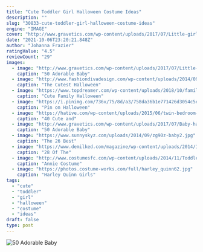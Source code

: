 ```yaml
---
title: "Cute Toddler Girl Halloween Costume Ideas"
description: ""
slug: "30833-cute-toddler-girl-halloween-costume-ideas"
engine: "IMAGE"
cover: "http://www.gravetics.com/wp-content/uploads/2017/07/Little-girls-Halloween-costumes-Lucy-Ethel.jpg"
date: "2021-10-06T23:20:21.848Z"
author: "Johanna Frazier"
ratingValue: "4.5"
reviewCount: "29"
images:
  - image: "http://www.gravetics.com/wp-content/uploads/2017/07/Little-girls-Halloween-costumes-Lucy-Ethel.jpg"
    caption: "50 Adorable Baby"
  - image: "http://www.fashiondivadesign.com/wp-content/uploads/2014/09/girl.jpg"
    caption: "The Cutest Halloween"
  - image: "https://www.topdreamer.com/wp-content/uploads/2018/10/family-halloween-costume-3-.jpg"
    caption: "Cute Family Halloween"
  - image: "https://i.pinimg.com/736x/75/8d/a3/758da36b1e771426d3054c5e7a8da63b.jpg"
    caption: "Pin on Halloween"
  - image: "https://hative.com/wp-content/uploads/2015/06/twin-bedroom-ideas-for-girls/35-twin-bedroom-ideas-for-girls.jpg"
    caption: "40 Cute and"
  - image: "http://www.gravetics.com/wp-content/uploads/2017/07/Baby-halloween-costumes.jpg"
    caption: "50 Adorable Baby"
  - image: "https://www.sunnyskyz.com/uploads/2014/09/zg90z-baby2.jpg"
    caption: "The 26 Best"
  - image: "https://www.demilked.com/magazine/wp-content/uploads/2014/10/cool-children-halloween-costumes-4.jpg"
    caption: "28 Of The"
  - image: "http://www.costumesfc.com/wp-content/uploads/2014/11/Toddler-Annie-Costume.jpg"
    caption: "Annie Costume"
  - image: "https://photos.costume-works.com/full/harley_quinn62.jpg"
    caption: "Harley Quinn Girls"
tags:
  - "cute"
  - "toddler"
  - "girl"
  - "halloween"
  - "costume"
  - "ideas"
draft: false
type: post
---
```



![50 Adorable Baby](http://www.gravetics.com/wp-content/uploads/2017/07/Little-girls-Halloween-costumes-Lucy-Ethel.jpg "50 Adorable Baby")


<!--inArticleAds-->

<!--galleryOne-->


<!--inArticleAds-->

<!--galleryTwo-->


<!--galleryThree-->

